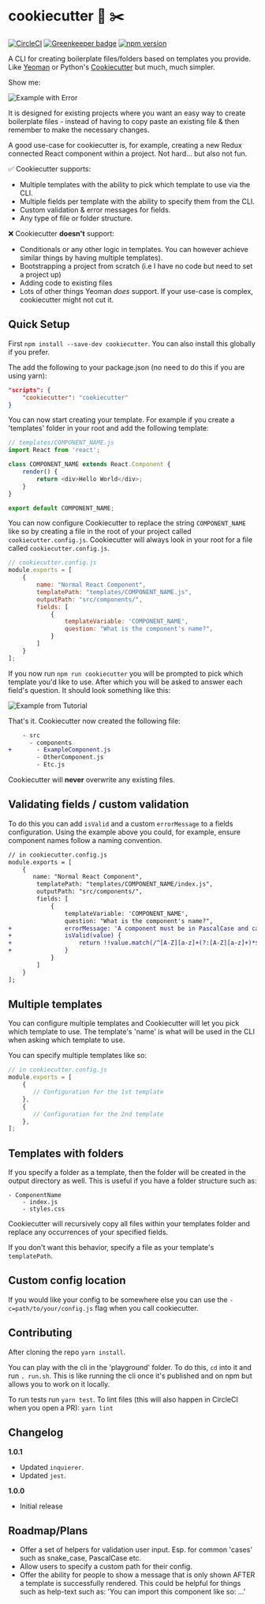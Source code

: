 # cookiecutter :cookie: :scissors:

 [![CircleCI](https://circleci.com/gh/mattvagni/cookiecutter/tree/master.svg?style=svg)](https://circleci.com/gh/mattvagni/cookiecutter/tree/master) [![Greenkeeper badge](https://badges.greenkeeper.io/mattvagni/cookiecutter.svg)](https://greenkeeper.io/) [![npm version](https://badge.fury.io/js/cookiecutter.svg)](https://badge.fury.io/js/cookiecutter)

A CLI for creating boilerplate files/folders based on templates you provide. Like [Yeoman](http://yeoman.io/) or Python's [Cookiecutter](https://github.com/audreyr/cookiecutter) but much, much simpler.

Show me:

![Example with Error](./images/WithError.gif)

It is designed for existing projects where you want an easy way to create boilerplate files - instead of having to copy paste an existing file & then remember to make the necessary changes.

A good use-case for cookiecutter is, for example, creating a new Redux connected React component within a project. Not hard... but also not fun.

:white_check_mark: Cookiecutter supports:
- Multiple templates with the ability to pick which template to use via the CLI.
- Multiple fields per template with the ability to specify them from the CLI.
- Custom validation & error messages for fields.
- Any type of file or folder structure.

:x: Cookiecutter **doesn't** support:
- Conditionals or any other logic in templates. You can however achieve similar things by having multiple templates).
- Bootstrapping a project from scratch (i.e I have no code but need to set a project up)
- Adding code to existing files
- Lots of other things Yeoman _does_ support. If your use-case is complex, cookiecutter might not cut it.

## Quick Setup
First `npm install --save-dev cookiecutter`. You can also install this globally if you prefer.

The add the following to your package.json (no need to do this if you are using yarn):
```json
"scripts": {
    "cookiecutter": "cookiecutter"
}
```
You can now start creating your template. For example if you create a 'templates' folder in your root and add the following template:

```js
// templates/COMPONENT_NAME.js
import React from 'react';

class COMPONENT_NAME extends React.Component {
    render() {
        return <div>Hello World</div>;
    }
}

export default COMPONENT_NAME;
```

You can now configure Cookiecutter to replace the string `COMPONENT_NAME` like so by creating a file in the root of your project called `cookiecutter.config.js`. Cookiecutter will always look in your root for a file called `cookiecutter.config.js`.
```js
// cookiecutter.config.js
module.exports = [
    {
        name: "Normal React Component",
        templatePath: "templates/COMPONENT_NAME.js",
        outputPath: "src/components/",
        fields: [
            {
                templateVariable: 'COMPONENT_NAME',
                question: "What is the component's name?",
            }
        ]
    }
];

```

If you now run `npm run cookiecutter` you will be prompted to pick which template you'd like to use. After which you will be asked to answer each field's question. It should look something like this:

![Example from Tutorial](./images/ExampleComponent.gif)

That's it. Cookiecutter now created the following file:

```diff
    - src
      - components
+       - ExampleComponent.js
        - OtherComponent.js
        - Etc.js
```

Cookiecutter will **never** overwrite any existing files.

## Validating fields / custom validation
To do this you can add `isValid` and a custom `errorMessage` to a fields configuration.
Using the example above you could, for example, ensure component names follow a naming convention.

```diff
// in cookiecutter.config.js
module.exports = [
    {
       name: "Normal React Component",
        templatePath: "templates/COMPONENT_NAME/index.js",
        outputPath: "src/components/",
        fields: [
            {
                templateVariable: 'COMPONENT_NAME',
                question: "What is the component's name?",
+               errorMessage: 'A component must be in PascalCase and can only include letters.',
+               isValid(value) {
+                   return !!value.match(/^[A-Z][a-z]+(?:[A-Z][a-z]+)*$/g);
+               }
            }
        ]
    }
];

```

## Multiple templates
You can configure multiple templates and Cookiecutter will let you pick which template to use. The template's 'name' is what will be used in the CLI when asking which template to use.

You can specify multiple templates like so:
```js
// in cookiecutter.config.js
module.exports = [
    {
       // Configuration for the 1st template
    },
    {
       // Configuration for the 2nd template
    },
];

```

## Templates with folders
If you specify a folder as a template, then the folder will be created in the output directory as well. This is useful if you have a folder structure such as:

```
- ComponentName
    - index.js
    - styles.css
```
Cookiecutter will recursively copy all files within your templates folder and replace any occurrences of your specified fields.

If you don't want this behavior, specify a file as your template's `templatePath`.

## Custom config location
If you would like your config to be somewhere else you can use the `-c=path/to/your/config.js` flag when you call cookiecutter.

## Contributing
After cloning the repo `yarn install`.

You can play with the cli in the 'playground' folder. To do this, `cd` into it and run `. run.sh`. This is like running the cli once it's published and on npm but allows you to work on it locally.

To run tests run `yarn test`.
To lint files (this will also happen in CircleCI when you open a PR): `yarn lint`

## Changelog
**1.0.1**
- Updated `inquierer`.
- Updated `jest`.

**1.0.0**
- Initial release

## Roadmap/Plans
- Offer a set of helpers for validation user input. Esp. for common 'cases' such as snake_case, PascalCase etc.
- Allow users to specify a custom path for their config.
- Offer the ability for people to show a message that is only shown AFTER a template is successfully rendered. This could be helpful for things such as help-text such as: 'You can import this component like so: ...'
